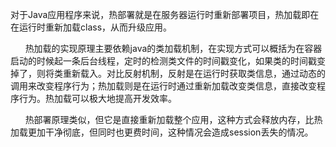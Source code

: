 对于Java应用程序来说，热部署就是在服务器运行时重新部署项目，热加载即在在运行时重新加载class，从而升级应用。

      热加载的实现原理主要依赖java的类加载机制，在实现方式可以概括为在容器启动的时候起一条后台线程，定时的检测类文件的时间戳变化，如果类的时间戳变掉了，则将类重新载入。对比反射机制，反射是在运行时获取类信息，通过动态的调用来改变程序行为；热加载则是在运行时通过重新加载改变类信息，直接改变程序行为。热加载可以极大地提高开发效率。

      热部署原理类似，但它是直接重新加载整个应用，这种方式会释放内存，比热加载更加干净彻底，但同时也更费时间，这种情况会造成session丢失的情况。
